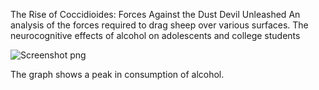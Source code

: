 The Rise of Coccidioides: Forces Against the Dust Devil Unleashed
An analysis of the forces required to drag sheep over various surfaces.
The neurocognitive effects of alcohol on adolescents and college students

![Screenshot png](https://user-images.githubusercontent.com/99889725/196936138-4c5fba67-8e2c-4587-826a-dcc36e2f0ae4.jpeg)

The graph shows a peak in consumption of alcohol. 
